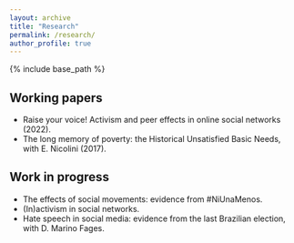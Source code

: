 ```yaml
---
layout: archive
title: "Research"
permalink: /research/
author_profile: true
---
```

{% include base_path %}


## Working papers 
* Raise your voice! Activism and peer effects in online social networks (2022).
* The long memory of poverty: the Historical Unsatisfied Basic Needs, with E. Nicolini (2017).


## Work in progress 
* The effects of social movements: evidence from #NiUnaMenos.
* (In)activism in social networks.
* Hate speech in social media: evidence from the last Brazilian election, with D. Marino Fages. 

